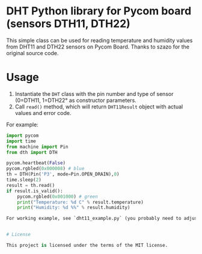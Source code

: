 # DHT Python library for Pycom board (sensors DTH11, DTH22)

This simple class can be used for reading temperature and humidity values from DHT11 and DTH22 sensors on Pycom Board. Thanks to szazo for the original source code.

# Usage

1. Instantiate the `DHT` class with the pin number and type of sensor (0=DTH11, 1=DTH22° as constructor parameters.
2. Call `read()` method, which will return `DHT11Result` object with actual values and error code. 

For example:

```python
import pycom
import time
from machine import Pin
from dth import DTH

pycom.heartbeat(False)
pycom.rgbled(0x000008) # blue
th = DTH(Pin('P3', mode=Pin.OPEN_DRAIN),0)
time.sleep(2)
result = th.read()
if result.is_valid():
    pycom.rgbled(0x001000) # green
    print("Temperature: %d C" % result.temperature)
    print("Humidity: %d %%" % result.humidity)

For working example, see `dht11_example.py` (you probably need to adjust pin for your configuration)


# License

This project is licensed under the terms of the MIT license.
